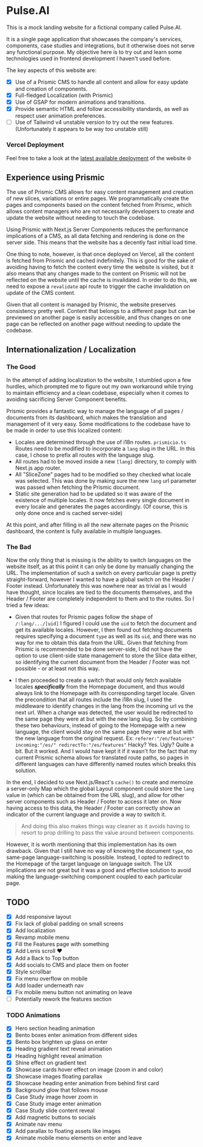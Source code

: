 # Pulse.AI

This is a mock landing website for a fictional company called Pulse.AI. 

It is a single page application that showcases the company's services, components, case studies and integrations, but it otherwise does not serve any functional purpose. My objective here is to try out and learn some technologies used in frontend development I haven't used before.

The key aspects of this website are:
- [x] Use of a Prismic CMS to handle all content and allow for easy update and creation of components.
- [x] Full-fledged Localization (with Prismic)
- [x] Use of GSAP for modern animations and transitions.
- [x] Provide semantic HTML and follow accessibility standards, as well as respect user animation preferences.
- [ ] Use of Tailwind v4 unstable version to try out the new features. (Unfortunately it appears to be way too unstable still)

### Vercel Deployment
Feel free to take a look at the [latest available deployment](https://pulse-ai-iota.vercel.app/) of the website 🌐

## Experience using Prismic
The use of Prismic CMS allows for easy content management and creation of new slices, variations or entire pages. We programmatically create the pages and components based on the content fetched from Prismic, which allows content managers who are not necessarily developers to create and update the website without needing to touch the codebase.

Using Prismic with Next.js Server Components reduces the performance implications of a CMS, as all data fetching and rendering is done on the server side. This means that the website has a decently fast initial load time.

One thing to note, however, is that once deployed on Vercel, all the content is fetched from Prismic and cached indefinitely. This is good for the sake of avoiding having to fetch the content every time the website is visited, but it also means that any changes made to the content on Prismic will not be reflected on the website until the cache is invalidated. In order to do this, we need to expose a `revalidate` api route to trigger the cache invalidation on update of the CMS content.

Given that all content is managed by Prismic, the website preserves consistency pretty well. Content that belongs to a different page but can be previewed on another page is easily accessible, and thus changes on one page can be reflected on another page without needing to update the codebase.

## Internationalization / Localization

### The Good
In the attempt of adding localization to the website, I stumbled upon a few hurdles, which prompted me to figure out my own workaround while trying to maintain efficiency and a clean codebase, especially when it comes to avoiding sacrificing Server Component benefits.

Prismic provides a fantastic way to manage the language of all pages / documents from its dashboard, which makes the translation and management of it very easy. Some modifications to the codebase have to be made in order to use this localized content:
- Locales are determined through the use of i18n routes. `prismicio.ts` Routes need to be modified to incorporate a `lang` slug in the URL. In this case, I chose to prefix all routes with the language slug.
- All routes had to be moved inside a new `[lang]` directory, to comply with Next.js app router.
- All "SliceZone" pages had to be modified so they checked what locale was selected. This was done by making sure the new  `lang` 
url parameter was passed when fetching the Prismic document.
- Static site generation had to be updated so it was aware of the existence of multiple locales. It now fetches every single document in every locale and generates the pages accordingly. (Of course, this is only done once and is cached server-side)
  
At this point, and after filling in all the new alternate pages on the Prismic dashboard, the content is fully available in multiple languages. 

### The Bad
Now the only thing that is missing is the ability to switch languages on the website itself, as at this point it can only be done by manually changing the URL. The implementation of such a switch on every particular page is pretty straight-forward, however I wanted to have a global switch on the Header / Footer instead. Unfortunately this was nowhere near as trivial as I  would have thought, since locales are tied to the documents themselves, and the Header / Footer are completely independent to them and to the routes. So I tried a few ideas:
- Given that routes for Prismic pages follow the shape of `/:lang/.../[uid]` I figured I could use the `uid` to fetch the document and get its available locales. However, I then found out fetching documents requires specifying a document `type` as well as its `uid`, and there was no way for me to obtain this data from the URL. Given that fetching from Prismic is recommended to be done server-side, I did not have the option to use client-side state management to store the Slice data either, so identifying the current document from the Header / Footer was not possible - or at least not this way.  
 
- I then proceeded to create a switch that would only fetch available locales ***specifically*** from the Homepage document, and thus would always link to the Homepage with its corresponding target locale. Given the precondition that all routes include the i18n slug, I used the middleware to identify changes in the lang from the incoming url vs the next url. When a change was detected, the user would be redirected to the same page they were at but with the new lang slug. So by combining these two behaviours, instead of going to the Homepage with a new language, the client would stay on the same page they were at but with the new language from the original request. Ex: `referer:"/en/features" incoming:"/es/" redirectTo:"/es/features"` Hacky? Yes. Ugly? Quite a bit. But it worked. And I would have kept it if it wasn't for the fact that my current Prismic schema allows for translated route paths, so pages in different languages can have differently named routes which breaks this solution.  

In the end, I decided to use Next.js/React's `cache()` to create and memoize a server-only Map which the global Layout component could store the `lang` value in (which can be obtained from the URL slug), and allow for other server components such as Header / Footer to access it later on. Now having access to this data, the Header / Footer can correctly show an indicator of the current language and provide a way to switch it.
> And doing this also makes things way cleaner as it avoids having to resort to prop drilling to pass the value around between components.

However, it is worth mentioning that this implementation has its own drawback. Given that I still have no way of knowing the document `type`, no same-page language-switching is possible. Instead, I opted to redirect to the Homepage of the target language on language switch. The UX implications are not great but it was a good and effective solution to avoid making the language-switching component coupled to each particular page.

## TODO
- [x] Add responsive layout
- [x] Fix lack of global padding on small screens
- [x] Add localization
- [x] Revamp mobile menu
- [x] Fill the Features page with something
- [x] Add Lenis scroll ♥
- [x] Add a Back to Top button
- [x] Add socials to CMS and place them on footer
- [x] Style scrollbar
- [x] Fix menu overflow on mobile
- [x] Add loader underneath nav
- [x] Fix mobile menu button not animating on leave
- [ ] Potentially rework the features section

### TODO Animations
- [x] Hero section heading animation
- [x] Bento boxes enter animation from different sides
- [x] Bento box brighten up glass on enter
- [x] Heading gradient text reveal animation
- [x] Heading highlight reveal animation
- [x] Shine effect on gradient text
- [x] Showcase cards hover effect on image (zoom in and color)
- [x] Showcase images floating parallax
- [x] Showcase heading enter animation from behind first card
- [x] Background glow that follows mouse
- [x] Case Study image hover zoom in
- [x] Case Study image enter animation
- [x] Case Study slide content reveal
- [x] Add magnetic buttons to socials
- [x] Animate nav menu
- [x] Add parallax to floating assets like images
- [x] Animate mobile menu elements on enter and leave